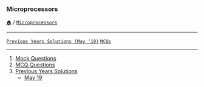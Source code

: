 ### Microprocessors

[`🏠`](/) / [`Microprocessors`](/s/mp/)

<hr />

[`Previous Years Solutions (May '19)`](/s/mp/previous-years/may-19/) [`MCQs`](/s/mp/mcqs/)

<hr />

1. [Mock Questions](/s/mp/mock/)
2. [MCQ Questions](/s/mp/mcqs/)
3. [Previous Years Solutions](/s/mp/previous-years/)
    * [May 19](/s/mp/previous-years/may-19/)

